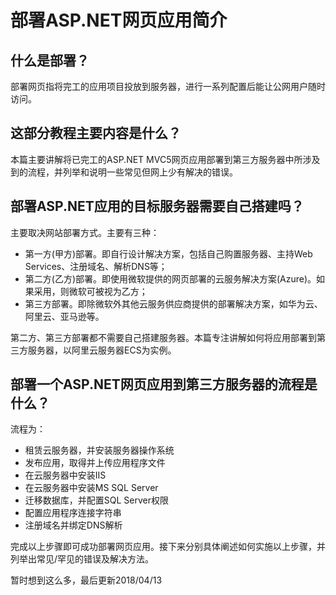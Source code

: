 # 部署ASP.NET网页应用简介

## 什么是部署？
部署网页指将完工的应用项目投放到服务器，进行一系列配置后能让公网用户随时访问。

## 这部分教程主要内容是什么？
本篇主要讲解将已完工的ASP.NET MVC5网页应用部署到第三方服务器中所涉及到的流程，并列举和说明一些常见但网上少有解决的错误。

## 部署ASP.NET应用的目标服务器需要自己搭建吗？
主要取决网站部署方式。主要有三种：

  * 第一方(甲方)部署。即自行设计解决方案，包括自己购置服务器、主持Web Services、注册域名、解析DNS等；
  * 第二方(乙方)部署。即使用微软提供的网页部署的云服务解决方案(Azure)。如果采用，则微软可被视为乙方；
  * 第三方部署。即除微软外其他云服务供应商提供的部署解决方案，如华为云、阿里云、亚马逊等。
  
第二方、第三方部署都不需要自己搭建服务器。本篇专注讲解如何将应用部署到第三方服务器，以阿里云服务器ECS为实例。

## 部署一个ASP.NET网页应用到第三方服务器的流程是什么？
流程为：

 * 租赁云服务器，并安装服务器操作系统
 * 发布应用，取得并上传应用程序文件
 * 在云服务器中安装IIS
 * 在云服务器中安装MS SQL Server
 * 迁移数据库，并配置SQL Server权限
 * 配置应用程序连接字符串
 * 注册域名并绑定DNS解析
 
完成以上步骤即可成功部署网页应用。接下来分别具体阐述如何实施以上步骤，并列举出常见/罕见的错误及解决方法。

暂时想到这么多，最后更新2018/04/13
